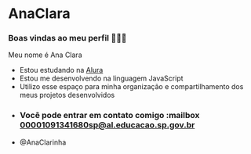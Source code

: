 # AnaClara
### Boas vindas ao meu perfil 🤩🤩🤩
Meu nome é Ana Clara
- Estou estudando na [Alura](https://www.alura.com.br)
- Estou me desenvolvendo na linguagem JavaScript 
- Utilizo esse espaço para minha organização e compartilhamento dos meus projetos desenvolvidos
- ### Você pode entrar em contato comigo :mailbox 00001091341680sp@al.educacao.sp.gov.br
-  @AnaClarinha 
